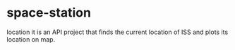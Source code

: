 # space-station 
 location
it is an API project that finds the current location of ISS and plots its location on map.
